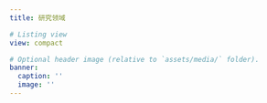 ```yaml
---
title: 研究领域

# Listing view
view: compact

# Optional header image (relative to `assets/media/` folder).
banner:
  caption: ''
  image: ''
---
```

